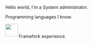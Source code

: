 Hello world, I'm a System administrator.

Programming languages I know

<img height="40" align="left" src="https://skillicons.dev/icons?i=python,nodejs,java,gradle"/>
<br>

Framefork experience
